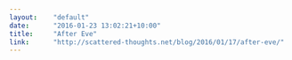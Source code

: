 ```yaml
---
layout:    "default"
date:      "2016-01-23 13:02:21+10:00"
title:     "After Eve"
link:      "http://scattered-thoughts.net/blog/2016/01/17/after-eve/"
---
```

